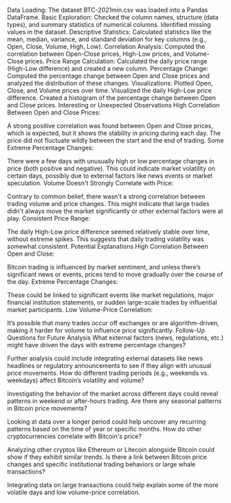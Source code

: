 Data Loading: The dataset BTC-2021min.csv was loaded into a Pandas DataFrame. Basic Exploration: Checked the column names, structure (data types), and summary statistics of numerical columns. Identified missing values in the dataset. Descriptive Statistics: Calculated statistics like the mean, median, variance, and standard deviation for key columns (e.g., Open, Close, Volume, High, Low). Correlation Analysis: Computed the correlation between Open-Close prices, High-Low prices, and Volume-Close prices. Price Range Calculation: Calculated the daily price range (High-Low difference) and created a new column. Percentage Change: Computed the percentage change between Open and Close prices and analyzed the distribution of these changes. Visualizations: Plotted Open, Close, and Volume prices over time. Visualized the daily High-Low price difference. Created a histogram of the percentage change between Open and Close prices. Interesting or Unexpected Observations High Correlation Between Open and Close Prices:

A strong positive correlation was found between Open and Close prices, which is expected, but it shows the stability in pricing during each day. The price did not fluctuate wildly between the start and the end of trading. Some Extreme Percentage Changes:

There were a few days with unusually high or low percentage changes in price (both positive and negative). This could indicate market volatility on certain days, possibly due to external factors like news events or market speculation. Volume Doesn't Strongly Correlate with Price:

Contrary to common belief, there wasn't a strong correlation between trading volume and price changes. This might indicate that large trades didn't always move the market significantly or other external factors were at play. Consistent Price Range:

The daily High-Low price difference seemed relatively stable over time, without extreme spikes. This suggests that daily trading volatility was somewhat consistent. Potential Explanations High Correlation Between Open and Close:

Bitcoin trading is influenced by market sentiment, and unless there’s significant news or events, prices tend to move gradually over the course of the day. Extreme Percentage Changes:

These could be linked to significant events like market regulations, major financial institution statements, or sudden large-scale trades by influential market participants. Low Volume-Price Correlation:

It’s possible that many trades occur off exchanges or are algorithm-driven, making it harder for volume to influence price significantly. Follow-Up Questions for Future Analysis What external factors (news, regulations, etc.) might have driven the days with extreme percentage changes?

Further analysis could include integrating external datasets like news headlines or regulatory announcements to see if they align with unusual price movements. How do different trading periods (e.g., weekends vs. weekdays) affect Bitcoin’s volatility and volume?

Investigating the behavior of the market across different days could reveal patterns in weekend or after-hours trading. Are there any seasonal patterns in Bitcoin price movements?

Looking at data over a longer period could help uncover any recurring patterns based on the time of year or specific months. How do other cryptocurrencies correlate with Bitcoin's price?

Analyzing other cryptos like Ethereum or Litecoin alongside Bitcoin could show if they exhibit similar trends. Is there a link between Bitcoin price changes and specific institutional trading behaviors or large whale transactions?

Integrating data on large transactions could help explain some of the more volatile days and low volume-price correlation.
